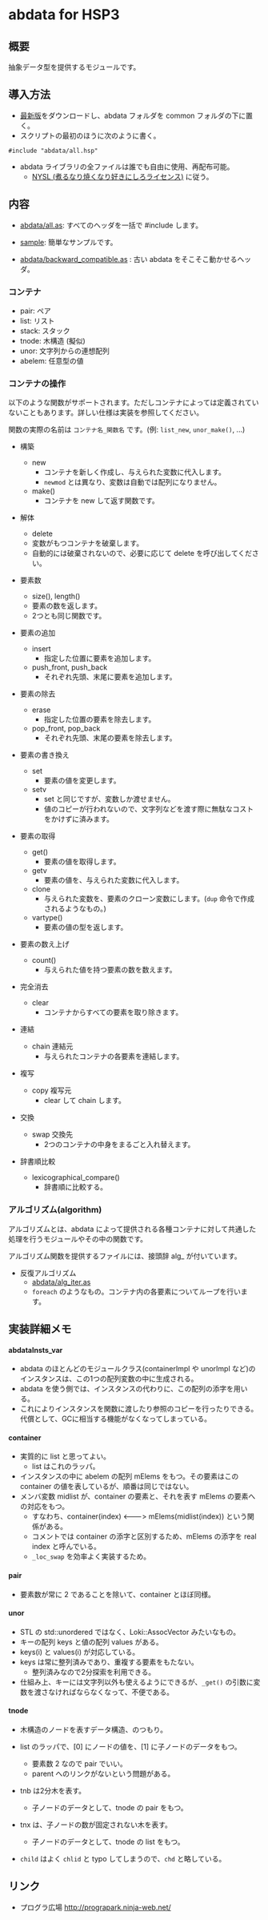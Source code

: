 # abdata for HSP3
## 概要
抽象データ型を提供するモジュールです。

## 導入方法
* [最新版](https://github.com/vain0/abdata/archive/master.zip)をダウンロードし、abdata フォルダを common フォルダの下に置く。
* スクリプトの最初のほうに次のように書く。

```hsp
#include "abdata/all.hsp"
```

* abdata ライブラリの全ファイルは誰でも自由に使用、再配布可能。
  * [NYSL (煮るなり焼くなり好きにしろライセンス)](http://www.kmonos.net/nysl/) に従う。

## 内容
* [abdata/all.as](abdata/all.as): すべてのヘッダを一括で \#include します。
* [sample](sample): 簡単なサンプルです。

* [abdata/backward_compatible.as](abdata/backward_compatible.as) : 古い abdata をそこそこ動かせるヘッダ。

### コンテナ
* pair: ペア
* list: リスト
* stack: スタック
* tnode: 木構造 (擬似)
* unor: 文字列からの連想配列
* abelem: 任意型の値

### コンテナの操作
以下のような関数がサポートされます。ただしコンテナによっては定義されていないこともあります。詳しい仕様は実装を参照してください。

関数の実際の名前は ``コンテナ名_関数名`` です。(例: `list_new`, `unor_make()`, ...)

* 構築
  * new
    * コンテナを新しく作成し、与えられた変数に代入します。
    * `newmod` とは異なり、変数は自動では配列になりません。
  * make()
    * コンテナを new して返す関数です。
* 解体
  * delete
  * 変数がもつコンテナを破棄します。
  * 自動的には破棄されないので、必要に応じて delete を呼び出してください。

* 要素数
  * size(), length()
  * 要素の数を返します。
  * 2つとも同じ関数です。
* 要素の追加
  * insert
    * 指定した位置に要素を追加します。
  * push_front, push_back
    * それぞれ先頭、末尾に要素を追加します。
* 要素の除去
  * erase
    * 指定した位置の要素を除去します。
  * pop_front, pop_back
    * それぞれ先頭、末尾の要素を除去します。
* 要素の書き換え
  * set
    * 要素の値を変更します。
  * setv
    * set と同じですが、変数しか渡せません。
    * 値のコピーが行われないので、文字列などを渡す際に無駄なコストをかけずに済みます。
* 要素の取得
  * get()
    * 要素の値を取得します。
  * getv
    * 要素の値を、与えられた変数に代入します。
  * clone
    * 与えられた変数を、要素のクローン変数にします。(`dup` 命令で作成されるようなもの。)
  * vartype()
    * 要素の値の型を返します。
* 要素の数え上げ
  * count()
    * 与えられた値を持つ要素の数を数えます。

* 完全消去
  * clear
    * コンテナからすべての要素を取り除きます。
* 連結
  * chain 連結元
    * 与えられたコンテナの各要素を連結します。
* 複写
  * copy 複写元
    * clear して chain します。
* 交換
  * swap 交換先
    * 2つのコンテナの中身をまるごと入れ替えます。
* 辞書順比較
  * lexicographical_compare()
    * 辞書順に比較する。

### アルゴリズム(algorithm)
アルゴリズムとは、abdata によって提供される各種コンテナに対して共通した処理を行うモジュールやその中の関数です。

アルゴリズム関数を提供するファイルには、接頭辞 alg_ が付いています。

* 反復アルゴリズム
  * [abdata/alg_iter.as](abdata/alg_iter.as)
  * `foreach` のようなもの。コンテナ内の各要素についてループを行います。

## 実装詳細メモ
#### abdataInsts_var
* abdata のほとんどのモジュールクラス(containerImpl や unorImpl など)のインスタンスは、この1つの配列変数の中に生成される。
* abdata を使う側では、インスタンスの代わりに、この配列の添字を用いる。
* これによりインスタンスを関数に渡したり参照のコピーを行ったりできる。代償として、GCに相当する機能がなくなってしまっている。

#### container
* 実質的に list と思ってよい。
  * list はこれのラッパ。
* インスタンスの中に abelem の配列 mElems をもつ。その要素はこの container の値を表しているが、順番は同じではない。
* メンバ変数 midlist が、container の要素と、それを表す mElems の要素への対応をもつ。
  * すなわち、container(index) <---> mElems(midlist(index)) という関係がある。
  * コメントでは container の添字と区別するため、mElems の添字を real index と呼んでいる。
  * `_loc_swap` を効率よく実装するため。

#### pair
* 要素数が常に 2 であることを除いて、container とほぼ同様。

#### unor
* STL の std::unordered ではなく、Loki::AssocVector みたいなもの。
* キーの配列 keys と値の配列 values がある。
* keys(i) と values(i) が対応している。
* keys は常に整列済みであり、重複する要素をもたない。
  * 整列済みなので2分探索を利用できる。
* 仕組み上、キーには文字列以外も使えるようにできるが、`_get()` の引数に変数を渡さなければならなくなって、不便である。

#### tnode
* 木構造のノードを表すデータ構造、のつもり。
* list のラッパで、[0] にノードの値を、[1] に子ノードのデータをもつ。
  * 要素数 2 なので pair でいい。
  * parent へのリンクがないという問題がある。
* tnb は2分木を表す。
  * 子ノードのデータとして、tnode の pair をもつ。
* tnx は、子ノードの数が固定されない木を表す。
  * 子ノードのデータとして、tnode の list をもつ。

* `child` はよく `chlid` と typo してしまうので、`chd` と略している。

## リンク
* プログラ広場 <http://prograpark.ninja-web.net/>
